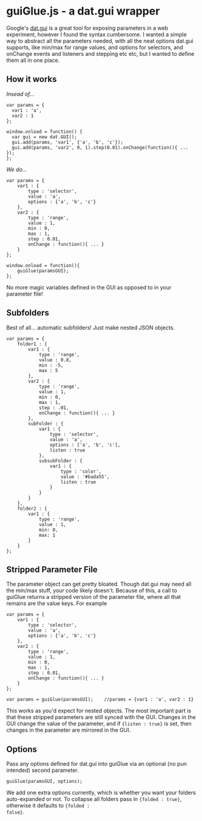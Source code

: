guiGlue.js - a dat.gui wrapper
================================

Google's [dat.gui](http://workshop.chromeexperiments.com/examples/gui/#1--Basic-Usage) is a great tool for exposing parameters in a web experiment, however I found the syntax cumbersome. I wanted a simple way to abstract all the parameters needed, with all the neat options dat.gui supports, like min/max for range values, and options for selectors, and onChange events and listeners and stepping etc etc, but I wanted to define them all in one place.

How it works
--------------------------------

*Insead of...*

	var params = {
	  var1 : 'a',
	  var2 : 1
	};

	window.onload = function() {
	  var gui = new dat.GUI();
	  gui.add(params, 'var1', {'a', 'b', 'c'});
	  gui.add(params, 'var2', 0, 1).step(0.01).onChange(function(){ ... });
	};

*We do...*

	var params = {
		var1 : {
			type : 'selector',
			value : 'a',
			options : {'a', 'b', 'c'}
		},
		var2 : {
			type : 'range',
			value : 1,
			min : 0,
			max : 1,
			step : 0.01,
			onChange : function(){ ... }
		}
	};

	window.onload = function(){
		guiGlue(paramsGUI);
	};

No more magic variables defined in the GUI as opposed to in your parameter file!

Subfolders
-------------------------------------

Best of all... automatic subfolders! Just make nested JSON objects.

	var params = {
		folder1 : {
			var1 : {
				type : 'range',
				value : 0.8,
				min : -5,
				max : 5
			},
			var2 : {
				type : 'range',
				value : 1,
				min : 0,
				max : 1,
				step : .01,
				onChange : function(){ ... }
			},
			subFolder : {
				var1 : {
					type : 'selector',
					value : 'a',
					options : ['a', 'b', 'c'],
					listen : true
				},
				subsubFolder : {
					var1 : {
						type : 'color',
						value : '#bada55',
						listen : true
					}
				}			
			}
		},
		folder2 : {
			var1 : {
				type : 'range',
				value : 1,
				min: 0,
				max: 1
			}
		}	
	};

Stripped Parameter File
-----------------------------------

The parameter object can get pretty bloated. Though dat.gui may need all the min/max stuff, your code likely doesn't. Because of this, a call to guiGlue returns a stripped version of the parameter file, where all that remains are the value keys. For example

	var params = {
		var1 : {
			type : 'selector',
			value : 'a',
			options : {'a', 'b', 'c'}
		},
		var2 : {
			type : 'range',
			value : 1,
			min : 0,
			max : 1,
			step : 0.01,
			onChange : function(){ ... }
		}
	};

	var params = guiGlue(paramsGUI);	//params = {var1 : 'a', var2 : 1}

This works as you'd expect for nested objects. The most important part is that these stripped parameters are still synced with the GUI. Changes in the GUI change the value of the parameter, and if <code>{listen : true}</code> is set, then changes in the parameter are mirrored in the GUI.

Options
-----------------------------------

Pass any options defined for dat.gui into guiGlue via an optional (no pun intended) second parameter.

	guiGlue(paramsGUI, options);

We add one extra options currently, which is whether you want your folders auto-expanded or not. To collapse all folders pass in <code>{folded : true}</code>, otherwise it defaults to <code>{folded : false}</code>.

